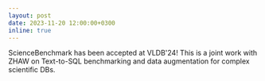 ```yaml
---
layout: post
date: 2023-11-20 12:00:00+0300
inline: true
---
```


ScienceBenchmark has been accepted at VLDB'24! This is a joint work with ZHAW on Text-to-SQL benchmarking and data augmentation for complex scientific DBs.
